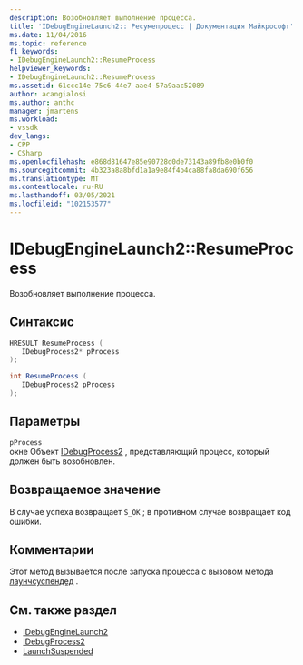 ```yaml
---
description: Возобновляет выполнение процесса.
title: 'IDebugEngineLaunch2:: Ресумепроцесс | Документация Майкрософт'
ms.date: 11/04/2016
ms.topic: reference
f1_keywords:
- IDebugEngineLaunch2::ResumeProcess
helpviewer_keywords:
- IDebugEngineLaunch2::ResumeProcess
ms.assetid: 61ccc14e-75c6-44e7-aae4-57a9aac52089
author: acangialosi
ms.author: anthc
manager: jmartens
ms.workload:
- vssdk
dev_langs:
- CPP
- CSharp
ms.openlocfilehash: e868d81647e85e90728d0de73143a89fb8e0b0f0
ms.sourcegitcommit: 4b323a8a8bfd1a1a9e84f4b4ca88fa8da690f656
ms.translationtype: MT
ms.contentlocale: ru-RU
ms.lasthandoff: 03/05/2021
ms.locfileid: "102153577"
---
```

# <a name="idebugenginelaunch2resumeprocess"></a>IDebugEngineLaunch2::ResumeProcess
Возобновляет выполнение процесса.

## <a name="syntax"></a>Синтаксис

```cpp
HRESULT ResumeProcess ( 
   IDebugProcess2* pProcess
);
```

```csharp
int ResumeProcess ( 
   IDebugProcess2 pProcess
);
```

## <a name="parameters"></a>Параметры
`pProcess`\
окне Объект [IDebugProcess2](../../../extensibility/debugger/reference/idebugprocess2.md) , представляющий процесс, который должен быть возобновлен.

## <a name="return-value"></a>Возвращаемое значение
 В случае успеха возвращает `S_OK` ; в противном случае возвращает код ошибки.

## <a name="remarks"></a>Комментарии
 Этот метод вызывается после запуска процесса с вызовом метода [лаунчсуспендед](../../../extensibility/debugger/reference/idebugenginelaunch2-launchsuspended.md) .

## <a name="see-also"></a>См. также раздел
- [IDebugEngineLaunch2](../../../extensibility/debugger/reference/idebugenginelaunch2.md)
- [IDebugProcess2](../../../extensibility/debugger/reference/idebugprocess2.md)
- [LaunchSuspended](../../../extensibility/debugger/reference/idebugenginelaunch2-launchsuspended.md)
